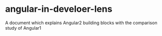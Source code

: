 # angular-in-develoer-lens
A document which explains Angular2 building blocks with the comparison study of Angular1 
